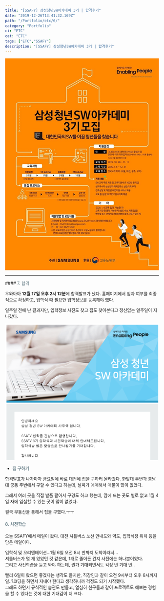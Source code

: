 ```yaml
---
title: "[SSAFY] 삼성청년SW아카데미 3기 | 합격후기"
date: "2019-12-26T13:41:32.169Z"
path: "/Portfolio/etc/6/"
category: "Portfolio"
ci: "ETC"
cat: "ETC"
tags: ["ETC","SSAFY"]
description: "[SSAFY] 삼성청년SW아카데미 3기 | 합격후기"
---
```


![img](images/ssafy.png)

<hr />
#### <span style="color:#6D838C">7. 합격</span>  

우와아아 **12월 17일 오후 2시 12분**에 합격발표가 났다. 홈페이지에서 입과 여부를 최종적으로 확정하고, 입학식 때 필요한 입학정보를 등록해야 했다.  

일주일 전에 난 결과지만, 입학정보 사진도 찾고 집도 찾아본다고 정신없는 일주일이 지나갔다.  

![img](images/ssafy11.png)

* <span style="color:#6D838C">**집 구하기**</span>  

합격발표가 나자마자 금요일에 바로 대전에 집을 구하러 올라갔다. 한밭대 주변과 충남대 궁동 주변에서 구할 수 있다고 하는데, 날짜가 애매해서 매물이 많이 없었다.  

그래서 여러 곳을 직접 발품 팔아서 구경도 하고 했는데, 맘에 드는 곳도 별로 없고 1월 4일 자에 입실할 수 있는 곳이 많이 없었다. 

결국 부동산을 통해서 집을 구했다.ㅜㅜ


#### <span style="color:#6D838C">8. 사전학습</span>  

오늘 SSAFY에서 메일이 왔다. 대전 셔틀버스 노선 안내도와 약도, 입학식장 위치 등을 담은 메일이다.  

입학식 및 오리엔테이션...1월 6일 오전 8시 반까지 도착이라늬...  
셔틀버스가 몇 개 있었던 것 같은데, 1개로 줄어든 건지 사진에는 하나뿐이었다.  
그리고 사전학습을 듣고 와야 하는데, 뭔가 기대되면서도 걱정 반 기대 반..

빨리 6일이 왔으면 좋겠다는 생각도 들지만, 직장인과 같이 오전 9시부터 오후 6시까지 일..?코딩을 하면서 지내야 한다고 생각하니까 걱정도 되기 시작했다.  
그래도 하면서 규칙적인 습관도 만들고, 열심히 친구들과 같이 프로젝트도 해보는 경험을 할 수 있다는 것에 대한 기대감이 더 크다.
